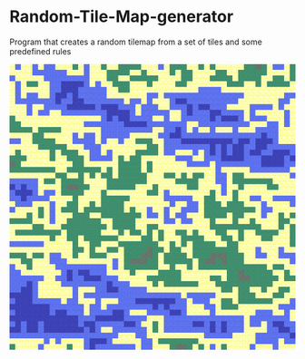 # Random-Tile-Map-generator
Program that creates a random tilemap from a set of tiles and some predefined rules

![TileMap Example](OutputExamples/Example_4.png)
